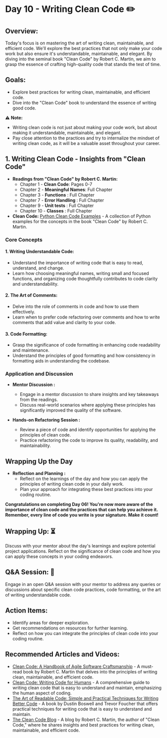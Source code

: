 
# Day 10 - Writing Clean Code :pencil2:

## Overview:
Today's focus is on mastering the art of writing clean, maintainable, and efficient code. We'll explore the best practices that not only make your code work but also ensure it's understandable, maintainable, and elegant. By diving into the seminal book "Clean Code" by Robert C. Martin, we aim to grasp the essence of crafting high-quality code that stands the test of time.

## **Goals:** 
- Explore best practices for writing clean, maintainable, and efficient code.
- Dive into the "Clean Code" book to understand the essence of writing good code.

:warning: **Note:**
- Writing clean code is not just about making your code work, but about making it understandable, maintainable, and elegant.
- Pay close attention to the practices and try to internalize the mindset of writing clean code, as it will be a valuable asset throughout your career.

## 1. Writing Clean Code - Insights from "Clean Code"

- **Readings from "Clean Code" by Robert C. Martin:**
  - Chapter 1 - **Clean Code**: Pages 0-7
  - Chapter 2 -  **Meaningful Names**: Full Chapter
  - Chapter 3 - **Functions** : Full Chapter
  - Chapter 7 - **Error Handling** : Full Chapter
  - Chapter 9 - **Unit tests** : Full Chapter
  - Chapter 10 - **Classes** : Full Chapter
- **Clean Code:** [Python Clean Code Examples](https://github.com/zedr/clean-code-python) - A collection of Python examples for the concepts in the book "Clean Code" by Robert C. Martin.
### Core Concepts

#### 1. **Writing Understandable Code:**
   - Understand the importance of writing code that is easy to read, understand, and change.
   - Learn how choosing meaningful names, writing small and focused functions, and organizing code thoughtfully contributes to code clarity and understandability.

#### 2. **The Art of Comments:**
   - Delve into the role of comments in code and how to use them effectively.
   - Learn when to prefer code refactoring over comments and how to write comments that add value and clarity to your code.

#### 3. **Code Formatting:**
   - Grasp the significance of code formatting in enhancing code readability and maintenance.
   - Understand the principles of good formatting and how consistency in formatting aids in understanding the codebase.

### Application and Discussion

- **Mentor Discussion :**
  - Engage in a mentor discussion to share insights and key takeaways from the readings.
  - Discuss real-world scenarios where applying these principles has significantly improved the quality of the software.

- **Hands-on Refactoring Session :**
  - Review a piece of code and identify opportunities for applying the principles of clean code.
  - Practice refactoring the code to improve its quality, readability, and maintainability.

## Wrapping Up the Day

- **Reflection and Planning :**
  - Reflect on the learnings of the day and how you can apply the principles of writing clean code in your daily work.
  - Plan your approach for integrating these best practices into your coding routine.

**Congratulations on completing Day 06! You're now more aware of the importance of clean code and the practices that can help you achieve it. Remember, every line of code you write is your signature. Make it count!**

## Wrapping Up: :hourglass_flowing_sand:
Discuss with your mentor about the day's learnings and explore potential project applications. Reflect on the significance of clean code and how you can apply these concepts in your coding endeavors.

## **Q&A Session:** :raising_hand:
Engage in an open Q&A session with your mentor to address any queries or discussions about specific clean code practices, code formatting, or the art of writing understandable code.

## Action Items:
- Identify areas for deeper exploration.
- Get recommendations on resources for further learning.
- Reflect on how you can integrate the principles of clean code into your coding routine.

## Recommended Articles and Videos:
- [Clean Code: A Handbook of Agile Software Craftsmanship](https://www.amazon.com/Clean-Code-Handbook-Software-Craftsmanship/dp/0132350882) - A must-read book by Robert C. Martin that delves into the principles of writing clean, maintainable, and efficient code.
- [Clean Code: Writing Code for Humans](https://www.freecodecamp.org/news/clean-code-writing-code-for-humans/) - A comprehensive guide to writing clean code that is easy to understand and maintain, emphasizing the human aspect of coding.
- [The Art of Readable Code: Simple and Practical Techniques for Writing Better Code](https://www.amazon.com/Art-Readable-Code-Practical-Techniques/dp/0596802293) - A book by Dustin Boswell and Trevor Foucher that offers practical techniques for writing code that is easy to understand and maintain.
- [The Clean Code Blog](https://blog.cleancoder.com/) - A blog by Robert C. Martin, the author of "Clean Code," where he shares insights and best practices for writing clean, maintainable, and efficient code.
